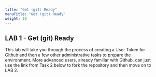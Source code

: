 ```yaml
---
title: "Get (git) Ready"
menuTitle: "Get (git) Ready"
weight: 10
---
```


## LAB 1 - Get (git) Ready
This lab will take you through the process of creating a User Token for Github and then a few other administrative tasks to prepare the environment.  More advanced users, already familiar with Github, can just use the link from Task 2 below to fork the repository and then move on to LAB 2.


